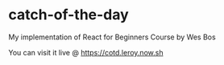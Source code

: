# catch-of-the-day
My implementation of React for Beginners Course by Wes Bos

You can visit it live @ https://cotd.leroy.now.sh
